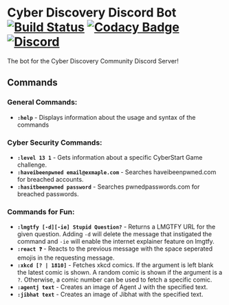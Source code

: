 # Cyber Discovery Discord Bot [![Build Status](https://travis-ci.com/CyberDiscovery/cyberdisc-bot.svg?branch=master)](https://travis-ci.com/CyberDiscovery/cyberdisc-bot) [![Codacy Badge](https://api.codacy.com/project/badge/Grade/c23486f81ee7451eb66405f01591b586)](https://www.codacy.com/app/CyberDiscovery/cyberdisc-bot?utm_source=github.com&amp;utm_medium=referral&amp;utm_content=CyberDiscovery/cyberdisc-bot&amp;utm_campaign=Badge_Grade) [![Discord](https://discordapp.com/api/guilds/409851296116375565/embed.png)](https://discord.gg/AQPh34Y)
The bot for the Cyber Discovery Community Discord Server!

## Commands
### General Commands:
* **`:help`** - Displays information about the usage and syntax of the commands

### Cyber Security Commands:
* **`:level 13 1`** - Gets information about a specific CyberStart Game challenge.
* **`:haveibeenpwned email@exmaple.com`** - Searches haveibeenpwned.com for breached accounts.
* **`:hasitbeenpwned password`** - Searches pwnedpasswords.com for breached passwords.

### Commands for Fun:
* **`:lmgtfy [-d][-ie] Stupid Question?`** - Returns a LMGTFY URL for the given question.  Adding `-d` will delete the message that instigated the command and `-ie` will enable the internet explainer feature on lmgtfy.
* **`:react ❓`** - Reacts to the previous message with the space seperated emojis in the requesting message.
* **`:xkcd [? | 1810]`** - Fetches xkcd comics. If the argument is left blank the latest comic is shown.  A random comic is shown if the argument is a `?`.  Otherwise, a comic number can be used to fetch a specific comic.
* **`:agentj text`** - Creates an image of Agent J with the specified text.
* **`:jibhat text`** - Creates an image of Jibhat with the specified text.
